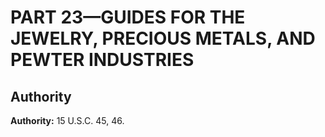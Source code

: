 # PART 23—GUIDES FOR THE JEWELRY, PRECIOUS METALS, AND PEWTER INDUSTRIES


## Authority

**Authority:** 15 U.S.C. 45, 46.


